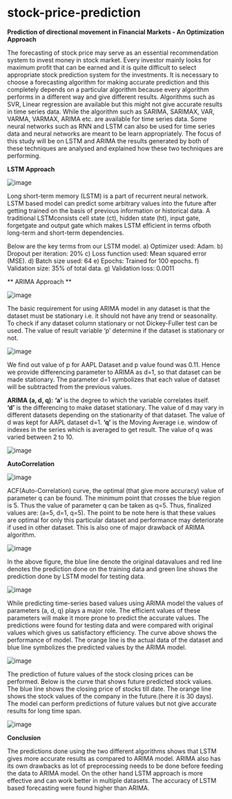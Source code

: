 # stock-price-prediction  

**Prediction of directional movement in Financial Markets - An Optimization Approach**

The forecasting of stock price may serve as an essential recommendation system to invest money in stock market. Every investor mainly looks for maximum profit that can be earned and it is quite difficult to select appropriate stock prediction system for the investments. It is necessary to choose a forecasting algorithm for making accurate prediction and this completely depends on a particular algorithm because every algorithm performs in a different way and give different results. Algorithms such as SVR, Linear regression are available but this might not give accurate results in time series data. While the algorithm such as SARIMA, SARIMAX, VAR, VARMA, VARMAX, ARIMA etc. are available for time series data. Some neural networks such as RNN and LSTM can also be used for time series data and neural networks are meant to be learn appropriately. The focus of this study will be on LSTM and ARIMA the results generated by both of these techniques are analysed and explained how these two techniques are performing.

**LSTM Approach**


![image](https://user-images.githubusercontent.com/61080527/147283022-eb3d73b0-e793-4452-b01d-8a9598a4c929.png)

Long short-term memory (LSTM) is a part of recurrent neural network. LSTM based model can predict some arbitrary values into the future after getting trained on the basis of previous information or historical data. A traditional LSTMconsists cell state (ct), hidden state (ht), input gate, forgetgate and output gate which makes LSTM efficient in terms ofboth long-term and short-term dependencies.

Below are the key terms from our LSTM model.
a) Optimizer used: Adam.
b) Dropout per iteration: 20%
c) Loss function used: Mean squared error (MSE).
d) Batch size used: 64
e) Epochs: Trained for 100 epochs.
f) Validation size: 35% of total data.
g) Validation loss: 0.0011

**
ARIMA Approach **


![image](https://user-images.githubusercontent.com/61080527/147283680-6644e160-04b3-480d-bf1c-6f3fac2f2ab2.png)

The basic requirement for using ARIMA model in any dataset is that the dataset must be stationary i.e. it should not have any trend or seasonality. To check if any dataset column stationary or not Dickey-Fuller test can be used. The value of result variable ‘p’ determine if the dataset is stationary or not.

![image](https://user-images.githubusercontent.com/61080527/147284116-115ea3ba-b15b-4857-bc32-dd0b2686e4e2.png)

We find out value of p for AAPL Dataset and p value found was 0.11. Hence we provide differencing parameter to ARIMA as d=1, so that dataset can be made stationary.
The parameter d=1 symbolizes that each value of dataset will be subtracted from the previous values.

**ARIMA (a, d, q):**
	**‘a’** is the degree to which the variable correlates itself.  
         **‘d’** is the differencing to make dataset stationary. The value of d may vary in different datasets depending on the stationarity of that dataset. The value of d was kept for AAPL dataset d=1.
         **‘q’** is the Moving Average i.e. window of indexes in the series which is averaged to get result. The value of q was varied between 2 to 10.




![image](https://user-images.githubusercontent.com/61080527/147284029-b938a712-543b-4f2d-a332-968374afee23.png)


**AutoCorrelation**

![image](https://user-images.githubusercontent.com/61080527/147284360-f15780e1-96d7-4864-8734-387123b93646.png)

ACF(Auto-Correlation) curve, the optimal (that give more accuracy) value of parameter q can be found. The minimum point that crosses the blue region is 5. Thus the
value of parameter q can be taken as q=5. Thus, finalized values are: (a=5, d=1, q=5). The point to be note here is that these values are optimal for only this particular dataset and performance may deteriorate if used in other dataset. This is also one of major drawback of ARIMA algorithm.



![image](https://user-images.githubusercontent.com/61080527/147284572-3bec31f1-5652-4348-b8ef-d92f13973cac.png)

In the above figure, the blue line denote the original datavalues and red line denotes the prediction done on the training data and green line shows the prediction done by LSTM
model for testing data.

![image](https://user-images.githubusercontent.com/61080527/147284664-33195488-9b00-4491-9b82-993d8e678470.png)

While predicting time-series based values using ARIMA model the values of parameters (a, d, q) plays a major role. The efficient values of these parameters will make it more prone to predict the accurate values. The predictions were found for testing data and were compared with original values which gives us satisfactory efficiency. The curve above shows the performance of model. The orange line is the actual data of the dataset and blue line symbolizes the predicted values by the ARIMA model.


![image](https://user-images.githubusercontent.com/61080527/147284808-39fd4d0f-73d3-4ccb-9c37-8b4fa892c19d.png)

The prediction of future values of the stock closing prices can be performed. Below is the curve that shows future predicted stock values. The blue line shows the closing price of stocks till date. The orange line shows the stock values of the company in the future.(here it is 30 days). The model can perform predictions of future values but not give accurate results for long time span.


![image](https://user-images.githubusercontent.com/61080527/147284895-ffe13221-7e94-4aa3-bf34-369a4fd5706b.png)


**Conclusion**

The predictions done using the two different algorithms shows that LSTM gives more accurate results as compared to ARIMA model. ARIMA also has its own drawbacks as lot of preprocessing needs to be done before feeding the data to ARIMA model. On the other hand LSTM approach is more effective and can work better in multiple datasets. The accuracy of LSTM based forecasting were found higher than ARIMA.







